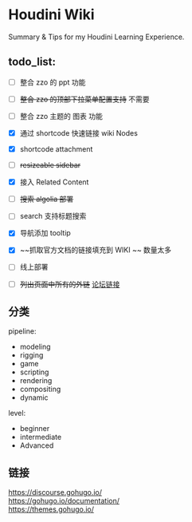# Houdini Wiki

Summary & Tips for my Houdini Learning Experience.

## todo_list:

- [ ] 整合 zzo 的 ppt 功能
- [ ] ~~整合 zzo 的顶部下拉菜单配置支持~~ 不需要
- [ ] 整合 zzo 主题的 图表 功能
- [x] 通过 shortcode 快速链接 wiki Nodes
- [x] shortcode attachment
- [ ] ~~resizeable sidebar~~
- [x] 接入 Related Content
- [ ] ~~搜索 algolia 部署~~
- [ ] search 支持标题搜索
- [x] 导航添加 tooltip
- [x] ~~抓取官方文档的链接填充到 WIKI ~~ 数量太多
- [ ] 线上部署
- [ ] ~~列出页面中所有的外链~~ [论坛链接](https://discourse.gohugo.io/t/how-can-i-generate-list-of-references-used-in-each-post/15157/6)


## 分类

pipeline:
+ modeling
+ rigging
+ game
+ scripting
+ rendering
+ compositing
+ dynamic

level:
+ beginner
+ intermediate
+ Advanced

## 链接

https://discourse.gohugo.io/    
https://gohugo.io/documentation/    
https://themes.gohugo.io/    
